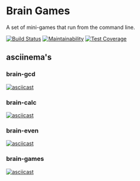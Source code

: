 # Brain Games

A set of mini-games that run from the command line.

[![Build Status](https://travis-ci.org/badta5te/project-lvl1-s458.svg?branch=master)](https://travis-ci.org/badta5te/project-lvl1-s458)
[![Maintainability](https://api.codeclimate.com/v1/badges/683d157128ca62608856/maintainability)](https://codeclimate.com/github/badta5te/project-lvl1-s458/maintainability)
[![Test Coverage](https://api.codeclimate.com/v1/badges/683d157128ca62608856/test_coverage)](https://codeclimate.com/github/badta5te/project-lvl1-s458/test_coverage)

## asciinema's

### brain-gcd
[![asciicast](https://asciinema.org/a/LolTl7FDruTtWXl16kAzkyEhs.svg)](https://asciinema.org/a/LolTl7FDruTtWXl16kAzkyEhs)

### brain-calc
[![asciicast](https://asciinema.org/a/BA1VUeJjfcNckwq8iSh9ikjG4.svg)](https://asciinema.org/a/BA1VUeJjfcNckwq8iSh9ikjG4)

### brain-even
[![asciicast](https://asciinema.org/a/Na6DfirQEBfjOOY5ZhhX0pUn5.svg)](https://asciinema.org/a/Na6DfirQEBfjOOY5ZhhX0pUn5)

### brain-games
[![asciicast](https://asciinema.org/a/kvzDTBOkmErxqdK5dgwTJC05e.svg)](https://asciinema.org/a/kvzDTBOkmErxqdK5dgwTJC05e)